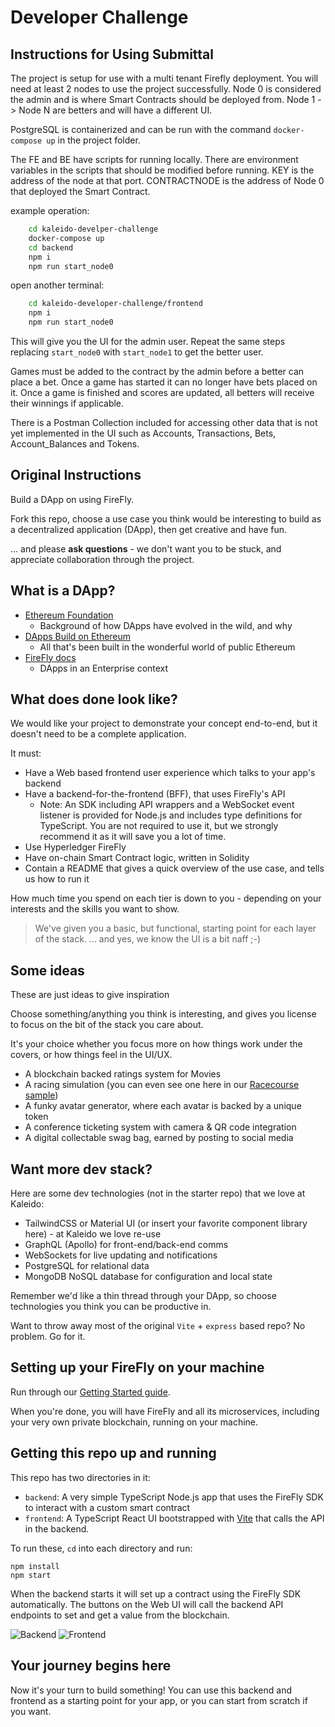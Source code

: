 # Developer Challenge

## Instructions for Using Submittal

The project is setup for use with a multi tenant Firefly deployment. You will need at least 2 nodes to use the project successfully. Node 0 is considered the admin and is where Smart Contracts should be deployed from. Node 1 -> Node N are betters and will have a different UI.

PostgreSQL is containerized and can be run with the command `docker-compose up` in the project folder.

The FE and BE have scripts for running locally. There are environment variables in the scripts that should be modified before running. KEY is the address of the node at that port. CONTRACTNODE is the address of Node 0 that deployed the Smart Contract.

example operation:

```bash
    cd kaleido-develper-challenge
    docker-compose up
    cd backend
    npm i
    npm run start_node0
```

open another terminal:

```bash
    cd kaleido-developer-challenge/frontend
    npm i
    npm run start_node0
```

This will give you the UI for the admin user. Repeat the same steps replacing `start_node0` with `start_node1` to get the better user.

Games must be added to the contract by the admin before a better can place a bet.
Once a game has started it can no longer have bets placed on it.
Once a game is finished and scores are updated, all betters will receive their winnings if applicable.

There is a Postman Collection included for accessing other data that is not yet implemented in the UI such as Accounts, Transactions, Bets, Account_Balances and Tokens.

## Original Instructions

Build a DApp on using FireFly.

Fork this repo, choose a use case you think would be interesting to build as a decentralized application (DApp), then get creative and have fun.

... and please **ask questions** - we don't want you to be stuck, and appreciate collaboration through the project.

## What is a DApp?

-   [Ethereum Foundation](https://ethereum.org/en/developers/docs/dapps/)
    -   Background of how DApps have evolved in the wild, and why
-   [DApps Build on Ethereum](https://ethereum.org/en/dapps/)
    -   All that's been built in the wonderful world of public Ethereum
-   [FireFly docs](https://docs.kaleido.io/kaleido-platform/full-stack/dapps/)
    -   DApps in an Enterprise context

## What does done look like?

We would like your project to demonstrate your concept end-to-end, but it doesn't need to be a complete application.

It must:

-   Have a Web based frontend user experience which talks to your app's backend
-   Have a backend-for-the-frontend (BFF), that uses FireFly's API
    -   Note: An SDK including API wrappers and a WebSocket event listener is provided for Node.js and includes type definitions for TypeScript. You are not required to use it, but we strongly recommend it as it will save you a lot of time.
-   Use Hyperledger FireFly
-   Have on-chain Smart Contract logic, written in Solidity
-   Contain a README that gives a quick overview of the use case, and tells us how to run it

How much time you spend on each tier is down to you - depending on your interests and the skills you want to show.

> We've given you a basic, but functional, starting point for each layer of the stack.
> ... and yes, we know the UI is a bit naff ;-)

## Some ideas

These are just ideas to give inspiration

Choose something/anything you think is interesting, and gives you license to focus on the bit of the stack you care about.

It's your choice whether you focus more on how things work under the covers, or how things feel in the UI/UX.

-   A blockchain backed ratings system for Movies
-   A racing simulation (you can even see one here in our [Racecourse sample](https://github.com/kaleido-io/racecourse))
-   A funky avatar generator, where each avatar is backed by a unique token
-   A conference ticketing system with camera & QR code integration
-   A digital collectable swag bag, earned by posting to social media

## Want more dev stack?

Here are some dev technologies (not in the starter repo) that we love at Kaleido:

-   TailwindCSS or Material UI (or insert your favorite component library here) - at Kaleido we love re-use
-   GraphQL (Apollo) for front-end/back-end comms
-   WebSockets for live updating and notifications
-   PostgreSQL for relational data
-   MongoDB NoSQL database for configuration and local state

Remember we'd like a thin thread through your DApp, so choose technologies you think you can be productive in.

Want to throw away most of the original `Vite` + `express` based repo?
No problem. Go for it.

## Setting up your FireFly on your machine

Run through our [Getting Started guide](https://hyperledger.github.io/firefly/gettingstarted/).

When you're done, you will have FireFly and all its microservices, including your very own private blockchain, running on your machine.

## Getting this repo up and running

This repo has two directories in it:

-   `backend`: A very simple TypeScript Node.js app that uses the FireFly SDK to interact with a custom smart contract
-   `frontend`: A TypeScript React UI bootstrapped with [Vite](https://vitejs.dev/guide/) that calls the API in the backend.

To run these, `cd` into each directory and run:

```
npm install
npm start
```

When the backend starts it will set up a contract using the FireFly SDK automatically. The buttons on the Web UI will call the backend API endpoints to set and get a value from the blockchain.

![Backend](backend.png)
![Frontend](frontend.png)

## Your journey begins here

Now it's your turn to build something! You can use this backend and frontend as a starting point for your app, or you can start from scratch if you want.
